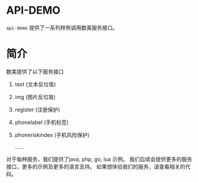 API-DEMO
=========
`api-demo` 提供了一系列样例调用数美服务接口。
# 简介 
数美提供了以下服务接口

1. text (文本反垃圾) 

2. img (图片反垃圾)

3. register (注册保护) 

4. phonelabel (手机标签)

5. phoneriskindex (手机风险保护)

   ......

对于每种服务，我们提供了java, php, go, lua 示例。
我们后续会提供更多的服务接口，更多的示例及更多的语言支持。
如果想体验我们的服务，请查看相关的代码。
